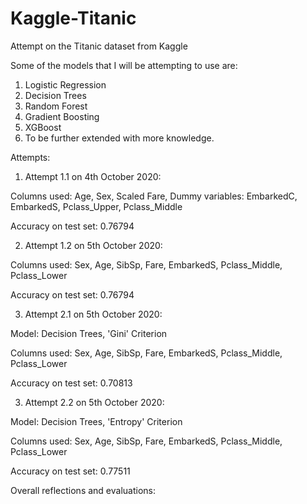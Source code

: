 # Kaggle-Titanic
Attempt on the Titanic dataset from Kaggle


Some of the models that I will be attempting to use are:

1) Logistic Regression
2) Decision Trees
3) Random Forest
4) Gradient Boosting
5) XGBoost
6) To be further extended with more knowledge.

Attempts:

1) Attempt 1.1 on 4th October 2020:

Columns used: Age, Sex, Scaled Fare, Dummy variables: EmbarkedC, EmbarkedS, Pclass_Upper, Pclass_Middle

Accuracy on test set: 0.76794

2) Attempt 1.2 on 5th October 2020:

Columns used: Sex, Age,	SibSp, Fare, EmbarkedS, Pclass_Middle, Pclass_Lower

Accuracy on test set: 0.76794

3) Attempt 2.1 on 5th October 2020:

Model: Decision Trees, 'Gini' Criterion

Columns used: Sex, Age,	SibSp, Fare, EmbarkedS, Pclass_Middle, Pclass_Lower

Accuracy on test set: 0.70813 

3) Attempt 2.2 on 5th October 2020:

Model: Decision Trees, 'Entropy' Criterion

Columns used: Sex, Age,	SibSp, Fare, EmbarkedS, Pclass_Middle, Pclass_Lower

Accuracy on test set: 0.77511 


Overall reflections and evaluations:

